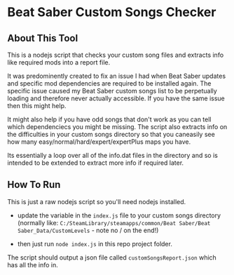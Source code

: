 # Beat Saber Custom Songs Checker

## About This Tool

This is a nodejs script that checks your custom song files and extracts info like required mods into a report file.

It was predominently created to fix an issue I had when Beat Saber updates and specific mod dependencies are required to be installed again. The specific issue caused my Beat Saber custom songs list to be perpetually loading and therefore never actually accessible. If you have the same issue then this might help. 

It might also help if you have odd songs that don't work as you can tell which dependenciecs you might be missing. The script also extracts info on the difficulties in your custom songs directory so that you caneasily see how many easy/normal/hard/expert/expertPlus maps you have.

Its essentially a loop over all of the info.dat files in the directory and so is intended to be extended to extract more info if required later.

## How To Run

This is just a raw nodejs script so you'll need nodejs installed.

- update the variable in the `index.js` file to your custom songs directory (normally like: `C:/SteamLibrary/steamapps/common/Beat Saber/Beat Saber_Data/CustomLevels` - note no / on the end!)

- then just run `node index.js` in this repo project folder.

The script should output a json file called `customSongsReport.json` which has all the info in.
